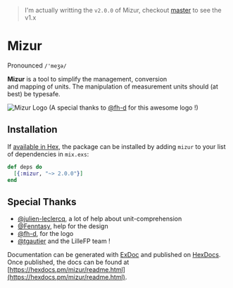 > I'm actually writting the `v2.0.0` of Mizur, checkout 
> [master](https://github.com/xvw/mizur/tree/master) to see the v1.x


# Mizur
Pronounced `/'meʒə/`

**Mizur** is a tool to simplify the management, conversion  
and mapping of units. 
The manipulation of measurement units should (at best) 
be typesafe.

![Mizur Logo](images/logo.png)
(A special thanks to [@fh-d](https://github.com/fh-d) for this awesome logo !)


## Installation

If [available in Hex](https://hex.pm/docs/publish), the package can be installed
by adding `mizur` to your list of dependencies in `mix.exs`:

```elixir
def deps do
  [{:mizur, "~> 2.0.0"}]
end
```

## Special Thanks

- [@julien-leclercq](https://github.com/julien-leclercq), a lot of help about unit-comprehension
- [@Fenntasy](https://github.com/Fenntasy), help for the design
- [@fh-d](https://github.com/fh-d), for the logo
- [@tgautier](https://github.com/tgautier) and the LilleFP team !

Documentation can be generated with [ExDoc](https://github.com/elixir-lang/ex_doc)
and published on [HexDocs](https://hexdocs.pm). Once published, the docs can
be found at [https://hexdocs.pm/mizur/readme.html](https://hexdocs.pm/mizur/readme.html).

